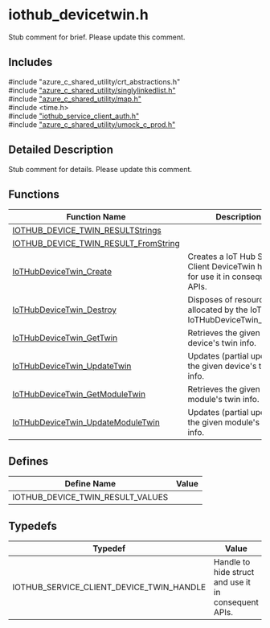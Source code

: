 # iothub_devicetwin.h 

Stub comment for brief. Please update this comment.

## Includes

\#include "azure_c_shared_utility/crt_abstractions.h"  
\#include ["azure_c_shared_utility/singlylinkedlist.h"](iot-c-ref-singlylinkedlist-h.md)  
\#include ["azure_c_shared_utility/map.h"](iot-c-ref-map-h.md)  
\#include <time.h>  
\#include ["iothub_service_client_auth.h"](iot-c-ref-iothub-service-client-auth-h.md)  
\#include ["azure_c_shared_utility/umock_c_prod.h"](iot-c-ref-umock-c-prod-h.md)  

## Detailed Description

Stub comment for details. Please update this comment.

## Functions

Function Name                  | Description                                
--------------------------------|---------------------------------------------
[IOTHUB_DEVICE_TWIN_RESULTStrings](./iot-c-ref-iothub-devicetwin-h/iothub-device-twin-resultstrings.md)            | 
[IOTHUB_DEVICE_TWIN_RESULT_FromString](./iot-c-ref-iothub-devicetwin-h/iothub-device-twin-result-fromstring.md)            | 
[IoTHubDeviceTwin_Create](./iot-c-ref-iothub-devicetwin-h/iothubdevicetwin-create.md)            | Creates a IoT Hub Service Client DeviceTwin handle for use it in consequent APIs.
[IoTHubDeviceTwin_Destroy](./iot-c-ref-iothub-devicetwin-h/iothubdevicetwin-destroy.md)            | Disposes of resources allocated by the IoT Hub IoTHubDeviceTwin_Create.
[IoTHubDeviceTwin_GetTwin](./iot-c-ref-iothub-devicetwin-h/iothubdevicetwin-gettwin.md)            | Retrieves the given device's twin info.
[IoTHubDeviceTwin_UpdateTwin](./iot-c-ref-iothub-devicetwin-h/iothubdevicetwin-updatetwin.md)            | Updates (partial update) the given device's twin info.
[IoTHubDeviceTwin_GetModuleTwin](./iot-c-ref-iothub-devicetwin-h/iothubdevicetwin-getmoduletwin.md)            | Retrieves the given module's twin info.
[IoTHubDeviceTwin_UpdateModuleTwin](./iot-c-ref-iothub-devicetwin-h/iothubdevicetwin-updatemoduletwin.md)            | Updates (partial update) the given module's twin info.

## Defines

Define Name                    | Value                                
--------------------------------|---------------------------------------------
IOTHUB_DEVICE_TWIN_RESULT_VALUES            | 

## Typedefs

Typedef                        | Value                                
--------------------------------|---------------------------------------------
IOTHUB_SERVICE_CLIENT_DEVICE_TWIN_HANDLE            | Handle to hide struct and use it in consequent APIs.

